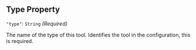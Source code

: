 ## Type Property
`"type"`: `String` *(Required)*

The name of the type of this tool.
Identifies the tool in the configuration, this is required.
